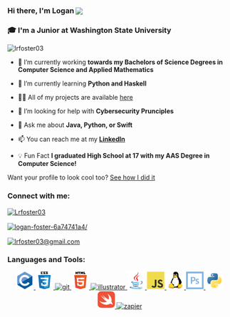 <!---
Lrfoster03/Lrfoster03 is a ✨ special ✨ repository because its `README.md` (this file) appears on your GitHub profile.
You can click the Preview link to take a look at your changes.
--->
### Hi there, I'm Logan <img width="30" align="center" src="https://camo.githubusercontent.com/e8e7b06ecf583bc040eb60e44eb5b8e0ecc5421320a92929ce21522dbc34c891/68747470733a2f2f6d656469612e67697068792e636f6d2f6d656469612f6876524a434c467a6361737252346961377a2f67697068792e676966">


<h3 align="left">🎓 I'm a Junior at Washington State University</h3>

<p align="left"> <img src="https://komarev.com/ghpvc/?username=lrfoster03&label=Profile%20views&color=0e75b6&style=flat" alt="lrfoster03" /> </p>

<!--
<p align="left"> <a href="https://twitter.com/logoas_" target="blank"><img src="https://img.shields.io/twitter/follow/logoas_?logo=twitter&style=for-the-badge" alt="logoas_" /></a> </p>
-->

- 🚀 I’m currently working **towards my Bachelors of Science Degrees in Computer Science and Applied Mathematics**

- 🌱 I’m currently learning **Python and Haskell**

- 👨‍💻 All of my projects are available [here](https://github.com/Lrfoster03?tab=repositories)

- 🤝 I’m looking for help with **Cybersecurity Prunciples**

- 💬 Ask me about **Java, Python, or Swift**

- 📫 You can reach me at my [**LinkedIn**](https://www.linkedin.com/in/logan-r-foster/)

- 💡 Fun Fact **I graduated High School at 17 with my AAS Degree in Computer Science!**

Want your profile to look cool too? [See how I did it](https://dev.to/rahuldkjain/how-i-improved-my-github-profile-480c) 

<h3 align="left">Connect with me:</h3>
<p align="left">

<a href="https://github.com/Lrfoster03" target="_blank" rel="noopener noreferrer"><img align="center" src="https://img.shields.io/badge/GitHub-000000?style=for-the-badge&logo=GitHub&logoColor=white" alt="Lrfoster03" height="30" /></a>
 
<!---
<a href="https://twitter.com/logoas_" target="_blank" rel="noopener noreferrer"><img align="center" src="https://img.shields.io/badge/Twitter-1DA1F2?style=for-the-badge&logo=twitter&logoColor=white" alt="logoas_" height="30" /></a> -->
  
<a href="https://www.linkedin.com/in/logan-r-foster/" target="_blank" rel="noopener noreferrer"><img align="center" src="https://img.shields.io/badge/LinkedIn-0077B5?style=for-the-badge&logo=linkedin&logoColor=white" alt="logan-foster-6a74741a4/" height="30" /></a>

<!---
<a href="https://instagram.com/logoas__" target="_blank" rel="noopener noreferrer"><img align="center" src="https://img.shields.io/badge/Instagram-E4405F?style=for-the-badge&logo=instagram&logoColor=white" alt="logoas__" height="30" /></a> -->
  
<a href="mailto: lrfoster03@gmail.com" target="_blank" rel="noopener noreferrer"><img align="center" src="https://img.shields.io/badge/Gmail-D14836?style=for-the-badge&logo=gmail&logoColor=white" alt="lrfoster03@gmail.com" height="30" /></a>                                 

</p>





<h3 align="left">Languages and Tools:</h3>
<p align="center"> <a href="https://www.cprogramming.com/" target="_blank" rel="noreferrer"> <img src="https://raw.githubusercontent.com/devicons/devicon/master/icons/c/c-original.svg" alt="c" width="40" height="40"/> </a> <a href="https://www.w3schools.com/css/" target="_blank" rel="noreferrer"> <img src="https://raw.githubusercontent.com/devicons/devicon/master/icons/css3/css3-original-wordmark.svg" alt="css3" width="40" height="40"/> </a> <a href="https://git-scm.com/" target="_blank" rel="noreferrer"> <img src="https://www.vectorlogo.zone/logos/git-scm/git-scm-icon.svg" alt="git" width="40" height="40"/> </a> <a href="https://www.w3.org/html/" target="_blank" rel="noreferrer"> <img src="https://raw.githubusercontent.com/devicons/devicon/master/icons/html5/html5-original-wordmark.svg" alt="html5" width="40" height="40"/> </a> <a href="https://www.adobe.com/in/products/illustrator.html" target="_blank" rel="noreferrer"> <img src="https://www.vectorlogo.zone/logos/adobe_illustrator/adobe_illustrator-icon.svg" alt="illustrator" width="40" height="40"/> </a> <a href="https://www.java.com" target="_blank" rel="noreferrer"> <img src="https://raw.githubusercontent.com/devicons/devicon/master/icons/java/java-original.svg" alt="java" width="40" height="40"/> </a> <a href="https://developer.mozilla.org/en-US/docs/Web/JavaScript" target="_blank" rel="noreferrer"> <img src="https://raw.githubusercontent.com/devicons/devicon/master/icons/javascript/javascript-original.svg" alt="javascript" width="40" height="40"/> </a> <a href="https://www.linux.org/" target="_blank" rel="noreferrer"> <img src="https://raw.githubusercontent.com/devicons/devicon/master/icons/linux/linux-original.svg" alt="linux" width="40" height="40"/> </a> <a href="https://www.photoshop.com/en" target="_blank" rel="noreferrer"> <img src="https://raw.githubusercontent.com/devicons/devicon/master/icons/photoshop/photoshop-line.svg" alt="photoshop" width="40" height="40"/> </a> <a href="https://www.python.org" target="_blank" rel="noreferrer"> <img src="https://raw.githubusercontent.com/devicons/devicon/master/icons/python/python-original.svg" alt="python" width="40" height="40"/> </a> <a href="https://developer.apple.com/swift/" target="_blank" rel="noreferrer"> <img src="https://raw.githubusercontent.com/devicons/devicon/master/icons/swift/swift-original.svg" alt="swift" width="40" height="40"/> </a> <a href="https://zapier.com" target="_blank" rel="noreferrer"> <img src="https://www.vectorlogo.zone/logos/zapier/zapier-icon.svg" alt="zapier" width="40" height="40"/> </a> </p>


